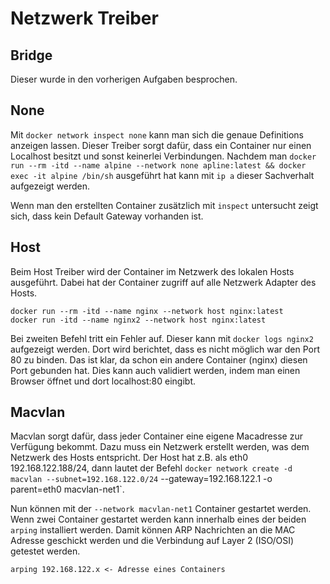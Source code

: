 # Netzwerk Treiber

## Bridge

Dieser wurde in den vorherigen Aufgaben besprochen.

## None

Mit `docker network inspect none` kann man sich die genaue Definitions anzeigen lassen.
Dieser Treiber sorgt dafür, dass ein Container nur einen Localhost besitzt und sonst keinerlei Verbindungen.
Nachdem man `docker run --rm -itd --name alpine --network none apline:latest && docker exec -it alpine /bin/sh` ausgeführt hat kann mit `ip a` dieser Sachverhalt aufgezeigt werden.

Wenn man den erstellten Container zusätzlich mit `inspect` untersucht zeigt sich, dass kein Default Gateway vorhanden ist.

## Host

Beim Host Treiber wird der Container im Netzwerk des lokalen Hosts ausgeführt.
Dabei hat der Container zugriff auf alle Netzwerk Adapter des Hosts.

```
docker run --rm -itd --name nginx --network host nginx:latest
docker run -itd --name nginx2 --network host nginx:latest
```

Bei zweiten Befehl tritt ein Fehler auf.
Dieser kann mit `docker logs nginx2` aufgezeigt werden.
Dort wird berichtet, dass es nicht möglich war den Port 80 zu binden.
Das ist klar, da schon ein andere Container (nginx) diesen Port gebunden hat.
Dies kann auch validiert werden, indem man einen Browser öffnet und dort localhost:80 eingibt.

## Macvlan

Macvlan sorgt dafür, dass jeder Container eine eigene Macadresse zur Verfügung bekommt.
Dazu muss ein Netzwerk erstellt werden, was dem Netzwerk des Hosts entspricht.
Der Host hat z.B. als eth0 192.168.122.188/24, dann lautet der Befehl `docker network create -d macvlan --subnet=192.168.122.0/24` --gateway=192.168.122.1 -o parent=eth0 macvlan-net1`.

Nun können mit der `--network macvlan-net1` Container gestartet werden.
Wenn zwei Container gestartet werden kann innerhalb eines der beiden `arping` installiert werden.
Damit können ARP Nachrichten an die MAC Adresse geschickt werden und die Verbindung auf Layer 2 (ISO/OSI) getestet werden.

```
arping 192.168.122.x <- Adresse eines Containers
```
